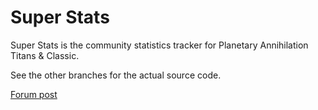 # Super Stats

Super Stats is the community statistics tracker for Planetary Annihilation Titans & Classic.

See the other branches for the actual source code.

[Forum post](https://forums.uberent.com/threads/rel-super-stats.72858/)